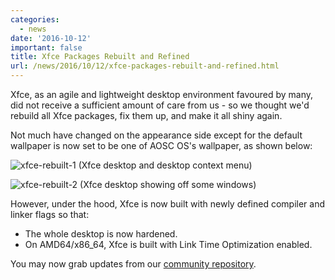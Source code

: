 ```yaml
---
categories:
  - news
date: '2016-10-12'
important: false
title: Xfce Packages Rebuilt and Refined
url: /news/2016/10/12/xfce-packages-rebuilt-and-refined.html
---
```



Xfce, as an agile and lightweight desktop environment favoured by many, did not receive a sufficient amount of care from us - so we thought we'd rebuild all Xfce packages, fix them up, and make it all shiny again.

Not much have changed on the appearance side except for the default wallpaper is now set to be one of AOSC OS's wallpaper, as shown below:

![xfce-rebuilt-1](/assets/i/news/xfce-rebuilt-1.jpg)
(Xfce desktop and desktop context menu)

![xfce-rebuilt-2](/assets/i/news/xfce-rebuilt-2.jpg)
(Xfce desktop showing off some windows)

However, under the hood, Xfce is now built with newly defined compiler and linker flags so that:

- The whole desktop is now hardened.
- On AMD64/x86_64, Xfce is built with Link Time Optimization enabled.

You may now grab updates from our [community repository](https://repo.aosc.io/).